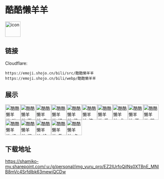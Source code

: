 # 酷酷懒羊羊
<img src="https://emoji.shojo.cn/bili/src/酷酷懒羊羊/icon.png" width="50" height="50" alt="icon">

## 链接
Cloudflare:
```
https://emoji.shojo.cn/bili/src/酷酷懒羊羊
https://emoji.shojo.cn/bili/webp/酷酷懒羊羊
```
## 展示
<img src="https://emoji.shojo.cn/bili/src/酷酷懒羊羊/酷酷懒羊羊-吐舌头.png" width="50" height="50" alt="酷酷懒羊羊-吐舌头"><img src="https://emoji.shojo.cn/bili/src/酷酷懒羊羊/酷酷懒羊羊-耍酷.png" width="50" height="50" alt="酷酷懒羊羊-耍酷"><img src="https://emoji.shojo.cn/bili/src/酷酷懒羊羊/酷酷懒羊羊-卖萌.png" width="50" height="50" alt="酷酷懒羊羊-卖萌"><img src="https://emoji.shojo.cn/bili/src/酷酷懒羊羊/酷酷懒羊羊-揉脸.png" width="50" height="50" alt="酷酷懒羊羊-揉脸"><img src="https://emoji.shojo.cn/bili/src/酷酷懒羊羊/酷酷懒羊羊-扭捏.png" width="50" height="50" alt="酷酷懒羊羊-扭捏"><img src="https://emoji.shojo.cn/bili/src/酷酷懒羊羊/酷酷懒羊羊-流汗.png" width="50" height="50" alt="酷酷懒羊羊-流汗"><img src="https://emoji.shojo.cn/bili/src/酷酷懒羊羊/酷酷懒羊羊-爱啦.png" width="50" height="50" alt="酷酷懒羊羊-爱啦"><img src="https://emoji.shojo.cn/bili/src/酷酷懒羊羊/酷酷懒羊羊-求求惹.png" width="50" height="50" alt="酷酷懒羊羊-求求惹"><img src="https://emoji.shojo.cn/bili/src/酷酷懒羊羊/酷酷懒羊羊-不屑.png" width="50" height="50" alt="酷酷懒羊羊-不屑"><img src="https://emoji.shojo.cn/bili/src/酷酷懒羊羊/酷酷懒羊羊-哭哭.png" width="50" height="50" alt="酷酷懒羊羊-哭哭"><img src="https://emoji.shojo.cn/bili/src/酷酷懒羊羊/酷酷懒羊羊-投币.png" width="50" height="50" alt="酷酷懒羊羊-投币"><img src="https://emoji.shojo.cn/bili/src/酷酷懒羊羊/酷酷懒羊羊-闭嘴.png" width="50" height="50" alt="酷酷懒羊羊-闭嘴"><img src="https://emoji.shojo.cn/bili/src/酷酷懒羊羊/酷酷懒羊羊-馋了.png" width="50" height="50" alt="酷酷懒羊羊-馋了"><img src="https://emoji.shojo.cn/bili/src/酷酷懒羊羊/酷酷懒羊羊-傲娇.png" width="50" height="50" alt="酷酷懒羊羊-傲娇"><img src="https://emoji.shojo.cn/bili/src/酷酷懒羊羊/酷酷懒羊羊-点赞.png" width="50" height="50" alt="酷酷懒羊羊-点赞">

## 下载地址

https://shamiko-my.sharepoint.com/:u:/g/personal/img_yuru_pro/EZ2IUrfoQilNs0XTBnE_MNIB8mVc4Srfdlbk63mewiQCDw